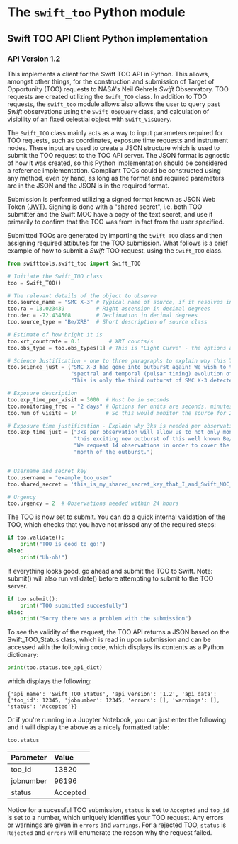 # The `swift_too` Python module

## Swift TOO API Client Python implementation

### API Version 1.2

This implements a client for the Swift TOO API in Python. This allows, amongst other things, for the construction and submission of Target of Opportunity (TOO) requests to NASA's Neil Gehrels *Swift* Observatory. TOO requests are created utilizing the `Swift_TOO` class. In addition to TOO requests, the `swift_too` module allows also allows the user to query past *Swift* observations using the `Swift_ObsQuery` class, and calculation of visibility of an fixed celestial object with `Swift_VisQuery`.

The `Swift_TOO` class mainly acts as a way to input parameters required for TOO requests, such as coordinates, exposure time requests and instrument nodes. These input are used to create a JSON structure which is used to submit the TOO request to the TOO API server. The JSON format is agnostic of how it was created, so this Python implementation should be considered a reference implementation. Compliant TOOs could be constructed using any method, even by hand, as long as the format and required parameters are in the JSON and the JSON is in the required format.

Submission is performed utilizing a signed format known as JSON Web Token ([JWT](http://jwt.io)). Signing is done with a "shared secret", i.e. both TOO submitter and the Swift MOC have a copy of the text secret, and use it primarily to confirm that the TOO was from in fact from the user specified.

Submitted TOOs are generated by importing the `Swift_TOO` class and then assigning required attibutes for the TOO submission. What follows is a brief example of how to submit a *Swift* TOO request, using the `Swift_TOO` class.

```python
from swifttools.swift_too import Swift_TOO

# Initiate the Swift_TOO class
too = Swift_TOO()

# The relevant details of the object to observe
too.source_name = "SMC X-3" # Typical name of source, if it resolves in Simbad, all the better
too.ra = 13.023439          # Right ascension in decimal degrees
too.dec = -72.434508        # Declination in decimal degrees
too.source_type = "Be/XRB"  # Short description of source class

# Estimate of how bright it is
too.xrt_countrate = 0.1         # XRT counts/s
too.obs_type = too.obs_types[1] # This is "Light Curve" - the options are:["Spectroscopy","Light Curve","Position","Timing"]

# Science Justification - one to three paragraphs to explain why this TOO request should be accepted
too.science_just = ("SMC X-3 has gone into outburst again! We wish to track the flux, "
                    "spectral and temporal (pulsar timing) evolution of this outburst. "
                    "This is only the third outburst of SMC X-3 detected since 1980. ")

# Exposure description
too.exp_time_per_visit = 3000  # Must be in seconds
too.monitoring_freq = "2 days" # Options for units are seconds, minutes, hours, days, weeks, orbit
too.num_of_visits = 14         # So this would monitor the source for 28 days.

# Exposure time justification - Explain why 3ks is needed per observation.
too.exp_time_just = ("3ks per observation will allow us to not only monitor " 
                     "this exciting new outburst of this well known Be/XRB. "
                     "We request 14 observations in order to cover the first "
                     "month of the outburst.")


# Username and secret key
too.username = "example_too_user"
too.shared_secret = 'this_is_my_shared_secret_key_that_I_and_Swift_MOC_have'

# Urgency
too.urgency = 2  # Observations needed within 24 hours
```

The TOO is now set to submit. You can do a quick internal validation of the TOO, which checks that you have not missed any of the required steps:

```python
if too.validate():
    print("TOO is good to go!")
else:
    print("Uh-oh!")
```

If everything looks good, go ahead and submit the TOO to Swift. Note: submit() will also run validate() before attempting to submit to the TOO server.

```python
if too.submit():
    print("TOO submitted succesfully")
else:
    print("Sorry there was a problem with the submission")
```

To see the validity of the request, the TOO API returns a JSON based on the Swift_TOO_Status class, which is read in upon submission and can be accessed with the following code, which displays its contents as a Python dictionary:

```python
print(too.status.too_api_dict)
```

which displays the following:

```
{'api_name': 'Swift_TOO_Status', 'api_version': '1.2', 'api_data': {'too_id': 12345, 'jobnumber': 12345, 'errors': [], 'warnings': [], 'status': 'Accepted'}}
```

Or if you're running in a Jupyter Notebook, you can just enter the following and it will display the above as a nicely formatted table:

```python
too.status
```

<table><thead><th style='text-align: left;'>Parameter</th><th style='text-align: left;'>Value</th></thead><tr><td style='text-align: left;'>too_id</td><td style='text-align: left;'>13820</td></tr><tr><td style='text-align: left;'>jobnumber</td><td style='text-align: left;'>96196</td></tr><tr><td style='text-align: left;'>status</td><td style='text-align: left;'>Accepted</td></tr></table>

Notice for a sucessful TOO submission, `status` is set to `Accepted` and `too_id` is set to a number, which uniquely identifies your TOO request. Any errors or warnings are given in `errors` and `warnings`. For a rejected TOO, `status` is `Rejected` and `errors` will enumerate the reason why the request failed.
